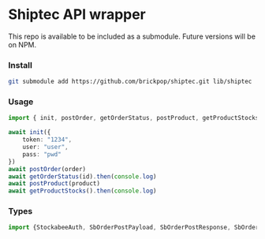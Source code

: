 # Shiptec API wrapper

This repo is available to be included as a submodule. Future versions will be on NPM.

### Install
```sh
git submodule add https://github.com/brickpop/shiptec.git lib/shiptec
```

### Usage

```typescript
import { init, postOrder, getOrderStatus, postProduct, getProductStocks } from "lib/shiptec"

await init({
    token: "1234",
    user: "user",
    pass: "pwd"
})
await postOrder(order)
await getOrderStatus(id).then(console.log)
await postProduct(product)
await getProductStocks().then(console.log)
```

### Types
```typescript
import {StockabeeAuth, SbOrderPostPayload, SbOrderPostResponse, SbOrderStatus, SbProductPayload, SbProductPostResponse, SbStockStatus} from "lib/shiptec"
```
